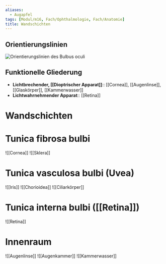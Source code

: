 ```yaml
---
aliases:
  - Augapfel
tags: [Modul/m16, Fach/Ophthalmologie, Fach/Anatomie]
title: Wandschichten
---
```

## Orientierungslinien
![Orientierungslinien des Bulbus oculi](https://media-de.amboss.com/media/thumbs/big_57ecce33782cb.jpg)

## Funktionelle Gliederung
- **Lichtbrechender, [[Dioptrischer Apparat]]**:: [[Cornea]], [[Augenlinse]], [[Glaskörper]], [[Kammerwasser]]
- **Lichtwahrnehmender Apparat**:: [[Retina]]
# Wandschichten
# Tunica fibrosa bulbi
![[Cornea]]
![[Sklera]]
# Tunica vasculosa bulbi (Uvea)
![[Iris]]
![[Chorioidea]]
![[Ciliarkörper]]
# Tunica interna bulbi ([[Retina]])
![[Retina]]
# Innenraum
![[Augenlinse]]
![[Augenkammer]]
![[Kammerwasser]]
